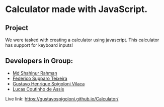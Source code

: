 # Calculator made with JavaScript.

## Project

We were tasked with creating a calculator using javascript. This calculator has support for keyboard inputs!

## Developers in Group:

- [Md Shahinur Rahman](https://github.com/shahinator)
- [Federico Supparo Teixeira](https://github.com/Fedestfedest)
- [Gustavo Henrique Spigoloni Vilaca](https://github.com/gustavospigoloni)
- [Lucas Coutinho de Assis](https://github.com/lcassis10)

Live link: https://gustavospigoloni.github.io/Calculator/
